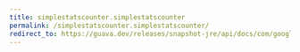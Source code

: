```yaml
---
title: simplestatscounter.simplestatscounter
permalink: /simplestatscounter.simplestatscounter/
redirect_to: https://guava.dev/releases/snapshot-jre/api/docs/com/google/common/cache/AbstractCache.SimpleStatsCounter.html#SimpleStatsCounter--
---
```

